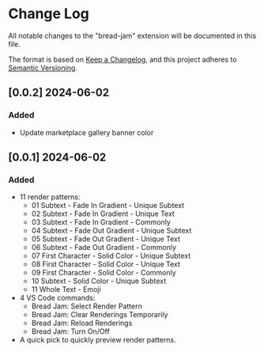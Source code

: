# Change Log

All notable changes to the "bread-jam" extension will be documented in this file.

The format is based on [Keep a Changelog](https://keepachangelog.com/en/1.1.0/),
and this project adheres to [Semantic Versioning](https://semver.org/spec/v2.0.0.html).

## [0.0.2] 2024-06-02
### Added
- Update marketplace gallery banner color

## [0.0.1] 2024-06-02
### Added
- 11 render patterns:
  - 01 Subtext - Fade In Gradient - Unique Subtext
  - 02 Subtext - Fade In Gradient - Unique Text
  - 03 Subtext - Fade In Gradient - Commonly
  - 04 Subtext - Fade Out Gradient - Unique Subtext
  - 05 Subtext - Fade Out Gradient - Unique Text
  - 06 Subtext - Fade Out Gradient - Commonly
  - 07 First Character - Solid Color - Unique Subtext
  - 08 First Character - Solid Color - Unique Text
  - 09 First Character - Solid Color - Commonly
  - 10 Subtext - Solid Color - Unique Subtext
  - 11 Whole Text - Emoji
- 4 VS Code commands:
  - Bread Jam: Select Render Pattern
  - Bread Jam: Clear Renderings Temporarily
  - Bread Jam: Reload Renderings
  - Bread Jam: Turn On/Off
- A quick pick to quickly preview render patterns.